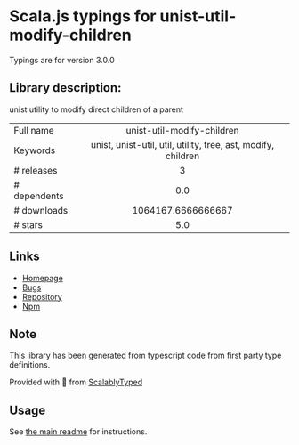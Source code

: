 
# Scala.js typings for unist-util-modify-children

Typings are for version 3.0.0

## Library description:
unist utility to modify direct children of a parent

|                    |                 |
| ------------------ | :-------------: |
| Full name          | unist-util-modify-children |
| Keywords           | unist, unist-util, util, utility, tree, ast, modify, children |
| # releases         | 3 |
| # dependents       | 0.0 |
| # downloads        | 1064167.6666666667 |
| # stars            | 5.0 |

## Links
- [Homepage](https://github.com/syntax-tree/unist-util-modify-children#readme)
- [Bugs](https://github.com/syntax-tree/unist-util-modify-children/issues)
- [Repository](https://github.com/syntax-tree/unist-util-modify-children)
- [Npm](https://www.npmjs.com/package/unist-util-modify-children)
    


## Note
This library has been generated from typescript code from first party type definitions.

Provided with :purple_heart: from [ScalablyTyped](https://github.com/oyvindberg/ScalablyTyped)

## Usage
See [the main readme](../../readme.md) for instructions.


